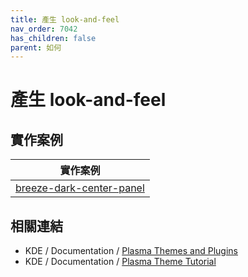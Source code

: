 ```yaml
---
title: 產生 look-and-feel
nav_order: 7042
has_children: false
parent: 如何
---
```



# 產生 look-and-feel


## 實作案例

| 實作案例 |
| --- |
| [breeze-dark-center-panel](https://github.com/samwhelp/note-about-kde/tree/gh-pages/_demo/howto/demo-look-and-feel/breeze-dark-center-panel) |


## 相關連結

* KDE / Documentation / [Plasma Themes and Plugins](https://develop.kde.org/docs/plasma/)
* KDE / Documentation / [Plasma Theme Tutorial](https://develop.kde.org/docs/plasma/theme/)
